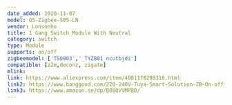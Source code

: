 ```yaml
---
date_added: 2020-11-07
model: QS-Zigbee-S05-LN
vendor: Lonsonho
title: 1 Gang Switch Module With Neutral
category: switch
type: Module
supports: on/off
zigbeemodel: ['TS0003','_TYZB01_ncutbjdi']
compatible: [z2m,deconz, zigate]
mlink: 
link: https://www.aliexpress.com/item/4001178298316.html
link2: https://www.banggood.com/220-240V-Tuya-Smart-Solution-ZB-On-off-Switch-Smart-Home-Modification-Module-Work-with-Alexa-Google-p-1790444.html
link3: https://www.amazon.se/dp/B08QVVMPBD/
---
```

